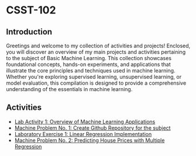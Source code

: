 # CSST-102

## Introduction
Greetings and welcome to my collection of activities and projects! Enclosed, you will discover an overview of my main projects and activities pertaining to the subject of Basic Machine Learning. This collection showcases foundational concepts, hands-on experiments, and applications that illustrate the core principles and techniques used in machine learning. Whether you're exploring supervised learning, unsupervised learning, or model evaluation, this compilation is designed to provide a comprehensive understanding of the essentials in machine learning.

## Activities
- [Lab Activity 1: Overview of Machine Learning Applications](https://github.com/simon-javier/CSST-102/blob/d2f6ebaaf39167243dae6de239e6d539616ed5ff/Lab%20Activity%201%3A%20Overview%20of%20Machine%20Learning%20Applications/LAB_ACT1%20-%20JAVIER_BSCS3B.pdf)
- [Machine Problem No. 1: Create Github Repository for the subject](https://github.com/simon-javier/CSST102-3B/tree/main/Machine%20Problem%20No.%201%3A%20Create%20Github%20Repository%20for%20the%20subject)
- [Laboratory Exercise 1: Linear Regression Implementation](https://github.com/simon-javier/CSST102-3B/tree/main/Laboratory%20Exercise%201%3A%20Linear%20Regression%20Implementation)
- [Machine Problem No. 2: Predicting House Prices with Multiple Regression](https://github.com/simon-javier/CSST102-3B/tree/main/Machine%20Problem%20No.%201%3A%20Predicting%20House%20Prices%20with%20Multiple%20Regression)


